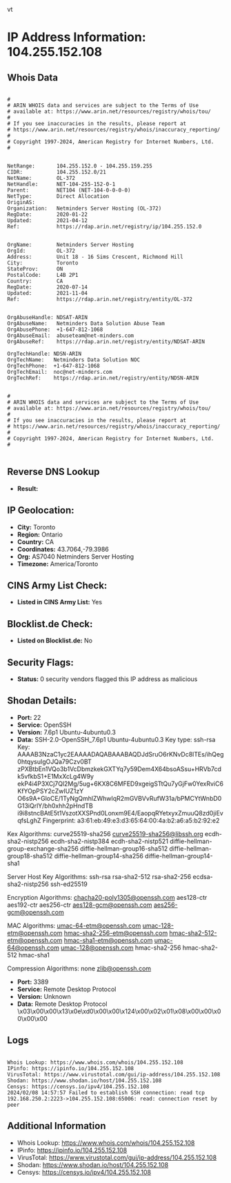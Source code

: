 vt
# IP Address Information: 104.255.152.108

## Whois Data
```

#
# ARIN WHOIS data and services are subject to the Terms of Use
# available at: https://www.arin.net/resources/registry/whois/tou/
#
# If you see inaccuracies in the results, please report at
# https://www.arin.net/resources/registry/whois/inaccuracy_reporting/
#
# Copyright 1997-2024, American Registry for Internet Numbers, Ltd.
#


NetRange:       104.255.152.0 - 104.255.159.255
CIDR:           104.255.152.0/21
NetName:        OL-372
NetHandle:      NET-104-255-152-0-1
Parent:         NET104 (NET-104-0-0-0-0)
NetType:        Direct Allocation
OriginAS:       
Organization:   Netminders Server Hosting (OL-372)
RegDate:        2020-01-22
Updated:        2021-04-12
Ref:            https://rdap.arin.net/registry/ip/104.255.152.0


OrgName:        Netminders Server Hosting
OrgId:          OL-372
Address:        Unit 18 - 16 Sims Crescent, Richmond Hill
City:           Toronto
StateProv:      ON
PostalCode:     L4B 2P1
Country:        CA
RegDate:        2020-07-14
Updated:        2021-11-04
Ref:            https://rdap.arin.net/registry/entity/OL-372


OrgAbuseHandle: NDSAT-ARIN
OrgAbuseName:   Netminders Data Solution Abuse Team
OrgAbusePhone:  +1-647-812-1068 
OrgAbuseEmail:  abuseteam@net-minders.com
OrgAbuseRef:    https://rdap.arin.net/registry/entity/NDSAT-ARIN

OrgTechHandle: NDSN-ARIN
OrgTechName:   Netminders Data Solution NOC
OrgTechPhone:  +1-647-812-1068 
OrgTechEmail:  noc@net-minders.com
OrgTechRef:    https://rdap.arin.net/registry/entity/NDSN-ARIN


#
# ARIN WHOIS data and services are subject to the Terms of Use
# available at: https://www.arin.net/resources/registry/whois/tou/
#
# If you see inaccuracies in the results, please report at
# https://www.arin.net/resources/registry/whois/inaccuracy_reporting/
#
# Copyright 1997-2024, American Registry for Internet Numbers, Ltd.
#


```
## Reverse DNS Lookup
- **Result:** 

## IP Geolocation:
- **City:** Toronto
- **Region:** Ontario
- **Country:** CA
- **Coordinates:** 43.7064,-79.3986
- **Org:** AS7040 Netminders Server Hosting
- **Timezone:** America/Toronto

## CINS Army List Check:
- **Listed in CINS Army List:** 
Yes

## Blocklist.de Check:
- **Listed on Blocklist.de:** 
No

## Security Flags:
- **Status:** 0 security vendors flagged this IP address as malicious

## Shodan Details:
- **Port:** 22
- **Service:** OpenSSH
- **Version:** 7.6p1 Ubuntu-4ubuntu0.3
- **Data:** SSH-2.0-OpenSSH_7.6p1 Ubuntu-4ubuntu0.3
Key type: ssh-rsa
Key: AAAAB3NzaC1yc2EAAAADAQABAAABAQDJdSruO6rKNvDc8lTEs/ihQeg0htqysuIgOJQa79Czv0BT
zPXBtbEn1VQo3b1VcDbmzkekGXTYq7y59Dem4X64bsoASsu+HRVb7cdk5vfkbS1+E1MxXcLg4W9y
ekP4i4P3XCj7Ql2Mg/5ug+6KX8C6MFED9xgeigSTtQu7yGjFw0YexRviC6KfYOpPSY2cZwIUZ1zY
O6s9A+GloCE/1TyNgQmhlZWhwIqR2mGVBVvRufW31a/bPMCYtWnbD0G13iQrlY/bh0xhh2pHndTB
i9i8stncBAtE5t1VszotXXSPnd0Lonxm9E4/EaopqRYetxyxZmuuQ8zd0jiEvqfsLghZ
Fingerprint: a3:61:eb:49:e3:d3:65:64:00:4a:b2:a6:a5:b2:92:e2

Kex Algorithms:
	curve25519-sha256
	curve25519-sha256@libssh.org
	ecdh-sha2-nistp256
	ecdh-sha2-nistp384
	ecdh-sha2-nistp521
	diffie-hellman-group-exchange-sha256
	diffie-hellman-group16-sha512
	diffie-hellman-group18-sha512
	diffie-hellman-group14-sha256
	diffie-hellman-group14-sha1

Server Host Key Algorithms:
	ssh-rsa
	rsa-sha2-512
	rsa-sha2-256
	ecdsa-sha2-nistp256
	ssh-ed25519

Encryption Algorithms:
	chacha20-poly1305@openssh.com
	aes128-ctr
	aes192-ctr
	aes256-ctr
	aes128-gcm@openssh.com
	aes256-gcm@openssh.com

MAC Algorithms:
	umac-64-etm@openssh.com
	umac-128-etm@openssh.com
	hmac-sha2-256-etm@openssh.com
	hmac-sha2-512-etm@openssh.com
	hmac-sha1-etm@openssh.com
	umac-64@openssh.com
	umac-128@openssh.com
	hmac-sha2-256
	hmac-sha2-512
	hmac-sha1

Compression Algorithms:
	none
	zlib@openssh.com


- **Port:** 3389
- **Service:** Remote Desktop Protocol
- **Version:** Unknown
- **Data:** Remote Desktop Protocol
\x03\x00\x00\x13\x0e\xd0\x00\x00\x124\x00\x02\x01\x08\x00\x00\x00\x00\x00

## Logs
```

Whois Lookup: https://www.whois.com/whois/104.255.152.108
IPinfo: https://ipinfo.io/104.255.152.108
VirusTotal: https://www.virustotal.com/gui/ip-address/104.255.152.108
Shodan: https://www.shodan.io/host/104.255.152.108
Censys: https://censys.io/ipv4/104.255.152.108
2024/02/08 14:57:57 Failed to establish SSH connection: read tcp 192.168.250.2:2223->104.255.152.108:65006: read: connection reset by peer

```
## Additional Information
- Whois Lookup: https://www.whois.com/whois/104.255.152.108
- IPinfo: https://ipinfo.io/104.255.152.108
- VirusTotal: https://www.virustotal.com/gui/ip-address/104.255.152.108
- Shodan: https://www.shodan.io/host/104.255.152.108
- Censys: https://censys.io/ipv4/104.255.152.108

